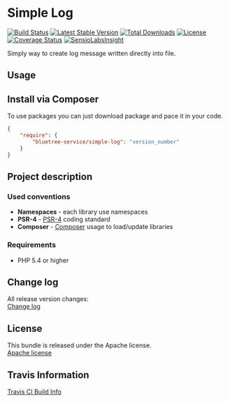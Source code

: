 Simple Log
=========

[![Build Status](https://travis-ci.org/bluetree-service/simple-log.svg)](https://travis-ci.org/bluetree-service/simple-log)
[![Latest Stable Version](https://poser.pugx.org/bluetree-service/simple-log/v/stable.svg)](https://packagist.org/packages/bluetree-service/simple-log)
[![Total Downloads](https://poser.pugx.org/bluetree-service/simple-log/downloads.svg)](https://packagist.org/packages/bluetree-service/simple-log)
[![License](https://poser.pugx.org/bluetree-service/simple-log/license.svg)](https://packagist.org/packages/bluetree-service/simple-log)
[![Coverage Status](https://coveralls.io/repos/github/bluetree-service/simple-log/badge.svg?branch=master)](https://coveralls.io/github/bluetree-service/simple-log?branch=master)
[![SensioLabsInsight](https://insight.sensiolabs.com/projects/b924032d-b6be-4500-bbd7-2292a61d541d/mini.png)](https://insight.sensiolabs.com/projects/b924032d-b6be-4500-bbd7-2292a61d541d)

Simply way to create log message written directly into file.

## Usage

Install via Composer
--------------
To use packages you can just download package and pace it in your code.

```json
{
    "require": {
        "bluetree-service/simple-log": "version_number"
    }
}
```

Project description
--------------

### Used conventions

* **Namespaces** - each library use namespaces
* **PSR-4** - [PSR-4](http://www.php-fig.org/psr/psr-4/) coding standard
* **Composer** - [Composer](https://getcomposer.org/) usage to load/update libraries

### Requirements

* PHP 5.4 or higher

Change log
--------------
All release version changes:  
[Change log](https://github.com/bluetree-service/simple-log/wiki/Change-log "Change log")

License
--------------
This bundle is released under the Apache license.  
[Apache license](https://github.com/bluetree-service/simple-log/LICENSE "Apache license")

Travis Information
--------------
[Travis CI Build Info](https://travis-ci.org/bluetree-service/simple-log)
